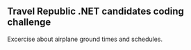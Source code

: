 ## Travel Republic .NET candidates coding challenge

Excercise about airplane ground times and schedules.

